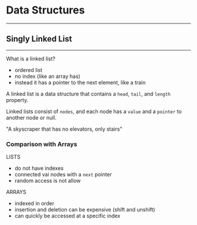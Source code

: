 # Data Structures

----------------------------------------
## Singly Linked List
----------------------------------------
What is a linked list?
- ordered list
- no index (like an array has)
- instead it has a pointer to the next element, like a train 

A linked list is a data structure that contains a `head`, `tail`, and `length` property.

Linked lists consist of `nodes`, and each node has a `value` and a `pointer` to another node or null.

"A skyscraper that has no elevators, only stairs"

### Comparison with Arrays
LISTS
- do not have indexes
- connected vai nodes with a `next` pointer
- random access is not allow

ARRAYS
- indexed in order
- insertion and deletion can be expensive (shift and unshift)
- can quickly be accessed at a specific index